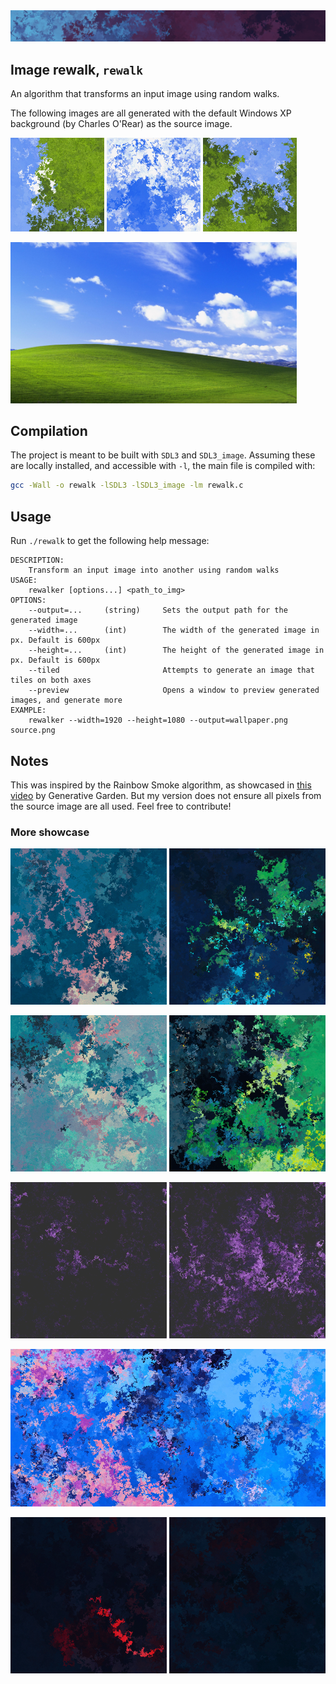 <img src="./img/banner.png">

## Image rewalk, `rewalk`

An algorithm that transforms an input image using random walks.

The following images are all generated with the default Windows XP background (by Charles O'Rear) as the source image.

<img src="./img/post-1.png" width=150> <img src="./img/post-2.png" width=150> <img src="./img/post-3.png" width=150>

<img src="./img/pre.png" width=458>

## Compilation

The project is meant to be built with `SDL3` and `SDL3_image`. Assuming these are locally installed, and accessible with `-l`, the main file is compiled with:
```sh
gcc -Wall -o rewalk -lSDL3 -lSDL3_image -lm rewalk.c
```

## Usage

Run `./rewalk` to get the following help message:
```
DESCRIPTION:
    Transform an input image into another using random walks
USAGE:
    rewalker [options...] <path_to_img>
OPTIONS:
    --output=...     (string)     Sets the output path for the generated image
    --width=...      (int)        The width of the generated image in px. Default is 600px
    --height=...     (int)        The height of the generated image in px. Default is 600px
    --tiled                       Attempts to generate an image that tiles on both axes
    --preview                     Opens a window to preview generated images, and generate more
EXAMPLE:
    rewalker --width=1920 --height=1080 --output=wallpaper.png source.png
```

## Notes

This was inspired by the Rainbow Smoke algorithm, as showcased in [this video](https://www.youtube.com/watch?v=dVQDYne8Bkc) by Generative Garden. But my version does not ensure all pixels from the source image are all used. Feel free to contribute!

### More showcase

<img src="./img/showcase-1a.png" width=250> <img src="./img/showcase-1b.png" width=250>

<img src="./img/showcase-2a.png" width=250> <img src="./img/showcase-2b.png" width=250>

<img src="./img/showcase-3a.png" width=250> <img src="./img/showcase-3b.png" width=250>

<img src="./img/showcase-4.png" width=508>

<img src="./img/showcase-5a.png" width=250> <img src="./img/showcase-5b.png" width=250>
